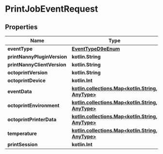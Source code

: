
# PrintJobEventRequest

## Properties
Name | Type | Description | Notes
------------ | ------------- | ------------- | -------------
**eventType** | [**EventTypeD9eEnum**](EventTypeD9eEnum.md) |  | 
**printNannyPluginVersion** | **kotlin.String** |  | 
**printNannyClientVersion** | **kotlin.String** |  | 
**octoprintVersion** | **kotlin.String** |  | 
**octoprintDevice** | **kotlin.Int** |  | 
**eventData** | [**kotlin.collections.Map&lt;kotlin.String, AnyType&gt;**](AnyType.md) |  |  [optional]
**octoprintEnvironment** | [**kotlin.collections.Map&lt;kotlin.String, AnyType&gt;**](AnyType.md) |  |  [optional]
**octoprintPrinterData** | [**kotlin.collections.Map&lt;kotlin.String, AnyType&gt;**](AnyType.md) |  |  [optional]
**temperature** | [**kotlin.collections.Map&lt;kotlin.String, AnyType&gt;**](AnyType.md) |  |  [optional]
**printSession** | **kotlin.Int** |  |  [optional]



